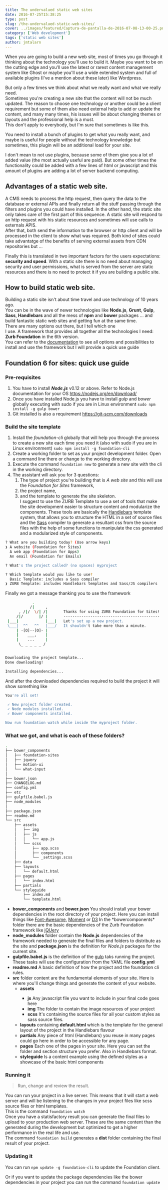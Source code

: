 ```yaml
---
title: The undervalued static web sites
date: 2016-07-25T15:38:25
type: post
slug: /the-undervalued-static-web-sites/
cover: ../images/featured/Captura-de-pantalla-de-2016-07-08-13-00-25.png
category: ['Web development']
tags: ['static web sites']
author: jmtalarn
---
```


When you are going to build a new web site, most of times you go through it thinking about the technology you'll use to build it. Maybe you want to be on the cutting edge and you'll use the latest or rarest content management system like Ghost or maybe you'll use a wide extended system and full of available plugins (I've a mention about these later) like Wordpress.
<!--more-->

<p>But only a few times we think about what we really want and what we really need. <br />
Sometimes you're creating a new site that the content will not be much updated. The reason to choose one technology or another could be a client requirement but some of them also need external help to add or update the content, and many many times, his issues will be about changing themes or layouts and the professional help is a must. <br />
This don't apply to everybody, but I'm sure that sometimes is like this.</p>
<p>You need to install a bunch of plugins to get what you really want, and maybe is useful for people without the technology knowledge but sometimes, this plugin will be an additional load for your site.</p>
<p>I don't mean to not use plugins, because some of them give you a lot of added value (the most actually useful are paid). But some other times the functionality could be added with a few lines of html or javascript and this amount of plugins are adding a lot of server backend computing.</p>
<h2 id="advantagesofastaticwebsite">Advantages of a static web site.</h2>
<p>A CMS needs to process the http request, then query the data to the database or external APIs and finally return all the stuff passing through the filters and plugins you could have installed. In the other hand, the static site only takes care of the first part of this sequence. A static site will respond to an http request with his static resources and sometimes will use calls to externals APIS. <br />
After that, both send the information to the browser or http client and will be processed in the client to show what was required. Both kind of sites could take advantatge of the benefits of serving external assets from CDN repositories but ...</p>
<p>Finally this is translated in two important factors for the users expectations: <strong>security and speed</strong>. With a static site there is no need about managing security and user permissions, what is served from the server are static resources and there is no need to protect it if you are building a public site.</p>
<h2 id="howtobuildstaticwebsite">How to build static web site.</h2>
<p>Building a static site isn't about time travel and use technology of 10 years ago. <br />
You can be in the wave of newer technologies like <strong>Node.js</strong>, <strong>Grunt</strong>, <strong>Gulp</strong>, <strong>Sass</strong>, <strong>Handlebars</strong> and all the mess of <strong>npm</strong> and <strong>bower</strong> packages ... and build fantastic static web sites and getting fun at the same time. <br />
There are many options out there, but I tell which one <br />
I use. A framework that provides all together all the technologies I need: <strong>Zurb Foundation</strong> in the 6th version. <br />
You can refer to the <a href="http://foundation.zurb.com/">documentation</a> to see all options and possibilities to install and use the framework but I will provide a quick use guide</p>
<h2 id="spanidfoundation6forsitesquickuseguidefoundation6forsitesquickuseguidespan"><span id="foundation-6-for-sites-quick-use-guide">Foundation 6 for sites: quick use guide</span></h2>
<h3 id="prerequisites">Pre-requisites</h3>
<ol>
<li>You have to install <strong><em>Node.js</em></strong> v0.12 or above. Refer to Node.js  documentation for your OS <a href="https://nodejs.org/en/download/">https://nodejs.org/en/download/</a></li>
<li>Once you have installed Node.js you have to install <em>gulp</em> and <em>bower</em> globally executing with sudo if you are in Linux environment  <code>sudo npm install -g gulp bower</code></li>
<li>Git installed is also a requirement <a href="https://git-scm.com/downloads">https://git-scm.com/downloads</a></li>
</ol>
<h3 id="buildthesitetemplate">Build the site template</h3>
<ol>
<li>Install the <em>foundation-cli</em> globally that will help you through the process to create a new site each time you need it (also with sudo if you are in Linux environment) <code>sudo npm install -g foundation-cli</code>  </li>
<li>Create a working folder to set as your project development folder. Open a command line there or change to the working directory.  </li>
<li>Execute the command <code>foundation new</code> to generate a new site with the cli in the working directory.  </li>
<li>The assistant will ask you for 3 questions:
<ol>
<li>The type of project you're building that is <em>A web site</em> and this will use the <em>Foundation for Sites</em> framework,</li>
<li>the project name, </li>
<li>and the template to generate the site skeleton.<br />
I suggest to use the ZURB Template to use a set of tools that make the site development easier to structure content and modularize the components. These tools are basically the <a href="http://handlebarsjs.com/">Handlebars</a> template system, that allows you to structure the HTML in a set of source files and the <a href="http://sass-lang.com/">Sass</a> compiler to generate a resultant css from the source files with the help of some functions to manipulate the css generated and a modularized style of components.  </li>
</ol>
</li>
</ol>

```bash
? What are you building today? (Use arrow keys)
❯ A website (Foundation for Sites)
  A web app (Foundation for Apps)
  An email (Foundation for Emails)
```

```bash
? What's the project called? (no spaces) myproject
```

```bash
? Which template would you like to use?
  Basic Template: includes a Sass compiler
❯ ZURB Template: includes Handlebars templates and Sass/JS compilers
```

<p>Finally we got a message thanking you to use the framework</p>

```bash
            .
           /|     ,
      , /|/  \/| /|       Thanks for using ZURB Foundation for Sites!
     /|/       |/ |       -------------------------------------------
 |___|            |___|   Let's set up a new project.
 \___|  ^^   ^^   |___/   It shouldn't take more than a minute.
     | -[O]--[O]- |
     |    ___,    |
     |    ...     |
      \_ _ _ _ _ /


Downloading the project template...
Done downloading!

Installing dependencies...
```

<p>And after the downloaded dependencies required to build the project it will show something like </p>

```bash
You're all set!

 ✓ New project folder created.
 ✓ Node modules installed.
 ✓ Bower components installed.

Now run foundation watch while inside the myproject folder.
```

<h3 id="whatwegotandwhatiseachofthesefolders">What we got, and what is each of these folders?</h3>

```bash
.
├── bower_components
│   ├── foundation-sites
│   ├── jquery
│   ├── motion-ui
│   └── what-input
│ 
├── bower.json
├── CHANGELOG.md
├── config.yml
├── etc
├── gulpfile.babel.js
├── node_modules
│ 
├── package.json
├── readme.md
└── src
    ├── assets
    │   ├── img
    │   ├── js
    │   │   └── app.js
    │   └── scss
    │       ├── app.scss
    │       ├── components
    │       └── _settings.scss
    ├── data
    ├── layouts
    │   └── default.html
    ├── pages
    │   └── index.html
    ├── partials
    └── styleguide
        ├── index.md
        └── template.html
```

<ul>
<li><strong>bower_components</strong> and <strong>bower.json</strong> You should install your bower dependencies in the root directory of your project. Here you can install things like <a href="http://fontawesome.io/" target="\_blank">Font-Awesome</a>, <a href="http://momentjs.com/" target="\_blank">Moment</a> or <a href="https://d3js.org/" target="\_blank">D3</a> In the *bowercomponents* folder there are the basic dependencies of the Zurb Foundation framework like <a href="https://jquery.com/" target="\_blank">jQUery</a> </li>
<li><strong>node_modules</strong> folder contain the <strong>Node.js</strong> dependencies of the framework needed to generate the final files and folders to distribute as the site and <strong>package.json</strong> is the definition for <em>Node.js</em> packages for the current site. </li>
<li><strong>gulpfile.babel.js</strong> is the definition of the <a href="http://gulpjs.com/" target="\_blank">gulp</a> taks running the project. These tasks will use the configuration from the YAML file <strong>config.yml</strong> </li>
<li><strong>readme.md</strong> A basic definition of how the project and the foundation cli rules.</li>
<li><strong>src</strong> folder content are the fundamental elements of your site. Here is where you'll change things and generate the content of your website.
<ul>
<li><strong>assets</strong></p>
<ul>
<li> <strong>js</strong> Any javascript file you want to include in your final code goes here </li>
<li> <strong>img</strong> The folder to contain the image resources of your project</li>
<li> <strong>scss</strong> It's containing the source files for all your custom styles as sass source files. </li>
</ul>
</li>
<li><strong>layouts</strong> containing <strong>default.html</strong> which is the template for the general layout of the project in the Handlebars flavour</li>
<li><strong>partials</strong> Any piece of html (Handlebars) you reuse in many pages could go here in order to be accessible for any page.</li>
<li><strong>pages</strong> Each one of the pages in your site. Here you can set the folder and section structure you prefer. Also in Handlebars format.</li>
<li><strong>styleguide</strong> Is a content example using the defined styles as a showcase of the basic html components</li>
</ul>
</li>
</ul>

<h3 id="runningit">Running it</h3>

<blockquote>
<p>Run, change and review the result.</p>
</blockquote>

<p>You can run your project in a live server. This means that it will start a web server and will be listening to the changes in your project files like scss source files or html templates. <br />
This is the command <code>foundation watch</code> <br />
Once you have a statisfactory result you can generate the final files to upload to your production web server. These are the same content than the generated during the development but optimized to get a higher performance in the real life and use. <br />
The command <code>foundation build</code> generates a <strong>dist</strong> folder containing the final result of your project.</p>
<h3 id="updatingit">Updating it</h3>
<p>You can run <code>npm update -g foundation-cli</code> to update the Foundation client.</p>
<p>Or if you want to update the package dependencies like the bower dependencies in your project you can run the command <code>foundation update</code></p>
